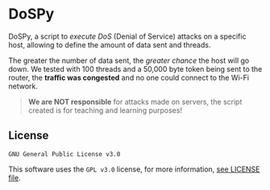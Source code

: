 # DoSPy 

DoSPy, a script to *execute DoS* (Denial of Service) attacks on a specific host, allowing to define the amount of data sent and threads.

The greater the number of data sent, the *greater chance* the host will go down. We tested with 100 threads and a 50,000 byte token being sent to the router, the **traffic was congested** and no one could connect to the Wi-Fi network.

> **We are NOT responsible** for attacks made on servers, the script created is for teaching and learning purposes!

## License

```
GNU General Public License v3.0
```

This software uses the `GPL v3.0` license, for more information, [see LICENSE file](https://github.com/jaedsonpys/dospy/blob/master/LICENSE).